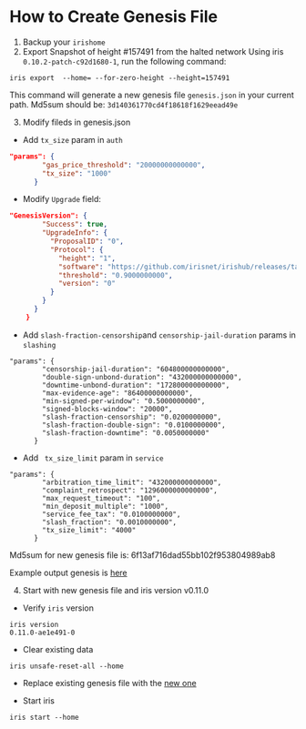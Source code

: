 # How to Create Genesis File

1. Backup your `irishome`
2. Export Snapshot of height #157491 from the halted network
  Using iris `0.10.2-patch-c92d1680-1`, run the following command:
```
iris export  --home= --for-zero-height --height=157491
```
This command will generate a new genesis file `genesis.json` in your current path.
Md5sum should be: `3d140361770cd4f18618f1629eead49e`
 
3. Modify fileds in genesis.json
* Add `tx_size` param in `auth`
```json
"params": {
        "gas_price_threshold": "20000000000000",
        "tx_size": "1000"
      }
```
* Modify `Upgrade` field:
```json
"GenesisVersion": {
        "Success": true,
        "UpgradeInfo": {
          "ProposalID": "0",
          "Protocol": {
            "height": "1",
            "software": "https://github.com/irisnet/irishub/releases/tag/v0.11.0",
            "threshold": "0.9000000000",
            "version": "0"
          }
        }
      }
    }
```
* Add  `slash-fraction-censorship`and `censorship-jail-duration` params in `slashing`
```
"params": {
        "censorship-jail-duration": "604800000000000",
        "double-sign-unbond-duration": "432000000000000",
        "downtime-unbond-duration": "172800000000000",
        "max-evidence-age": "86400000000000",
        "min-signed-per-window": "0.5000000000",
        "signed-blocks-window": "20000",
        "slash-fraction-censorship": "0.0200000000",
        "slash-fraction-double-sign": "0.0100000000",
        "slash-fraction-downtime": "0.0050000000"
      }
```
*  Add ` tx_size_limit` param in `service`
```
"params": {
        "arbitration_time_limit": "432000000000000",
        "complaint_retrospect": "1296000000000000",
        "max_request_timeout": "100",
        "min_deposit_multiple": "1000",
        "service_fee_tax": "0.0100000000",
        "slash_fraction": "0.0010000000",
        "tx_size_limit": "4000"
      }
```
Md5sum for new genesis file is: 
6f13af716dad55bb102f953804989ab8

Example output genesis is [here](https://raw.githubusercontent.com/irisnet/testnets/master/fuxi/fuxi-8000/config/new-genesis.json)

4. Start with new genesis file and iris version v0.11.0 
* Verify `iris` version
```
iris version
0.11.0-ae1e491-0
```

* Clear existing data
```
iris unsafe-reset-all --home
```
* Replace existing genesis file with the [new one](https://raw.githubusercontent.com/irisnet/testnets/master/fuxi/fuxi-8000/config/new-genesis.json)

* Start iris

```
iris start --home
```

